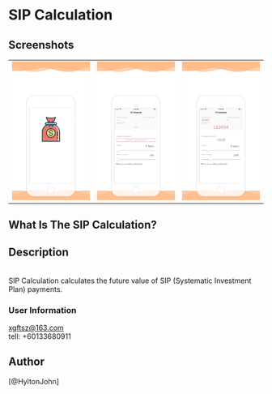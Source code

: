 # SIP Calculation

## Screenshots

<table align="center" border="0">

<tr>
<td> <img src="https://raw.githubusercontent.com/HyltonJohn247/SIP/master/img/1.JPG"> </td>
<td> <img src="https://raw.githubusercontent.com/HyltonJohn247/SIP/master/img/2.JPG"> </td>
<td> <img src="https://raw.githubusercontent.com/HyltonJohn247/SIP/master/img/3.JPG"> </td>
</tr>

<tr>

</tr>


</table>

## What Is The SIP Calculation?

## Description
<br>
SIP Calculation calculates the future value of SIP (Systematic Investment Plan) payments.
<br>



### User Information
xgftsz@163.com
<br>
tell: +60133680911



## Author

[@HyltonJohn]




